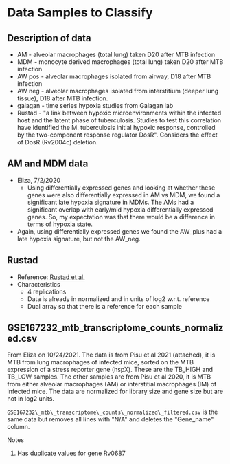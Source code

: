 # Data Samples to Classify

## Description of data

- AM - alveolar macrophages (total lung) taken D20 after MTB infection
- MDM - monocyte derived macrophages (total lung) taken D20 after MTB infection
- AW pos - alveolar macrophages isolated from airway, D18 after MTB infection
- AW neg - alveolar macrophages isolated from interstitium (deeper lung tissue), D18 after MTB infection.
- galagan - time series hypoxia studies from Galagan lab
- Rustad - "a link between hypoxic microenvironments within the infected host and the latent phase of tuberculosis. Studies to test this correlation have identified the M. tuberculosis initial hypoxic response, controlled by the two-component response regulator DosR". Considers the effect of DosR (Rv2004c) deletion.

## AM and MDM data
- Eliza, 7/2/2020
  - Using differentially expressed genes and looking at whether these genes were also differentially expressed in AM vs MDM, we found a significant late hypoxia signature in MDMs. 
The AMs had a significant overlap with early/mid hypoxia differentially expressed genes. So, my expectation was that there would be a difference in terms of hypoxia state.
 - Again, using differentially expressed genes we found the AW_plus had a late hypoxia signature, but not the AW_neg.

## Rustad
- Reference: [Rustad et al.]( https://journals.plos.org/plosone/article?id=10.1371/journal.pone.0001502#s4)
- Characteristics
   * 4 replications
   * Data is already in normalized and in units of log2 w.r.t. reference
   * Dual array so that there is a reference for each sample

## GSE167232\_mtb\_transcriptome\_counts\_normalized.csv
From Eliza on 10/24/2021.
The data is from Pisu et al 2021 (attached), it is MTB from lung macrophages of infected mice, sorted on the MTB expression of a stress reporter gene (hspX). These are the TB_HIGH and TB_LOW samples. The other samples are from Pisu et al 2020, it is MTB from either alveolar macrophages (AM) or interstitial macrophages (IM) of infected mice.
The data are normalized for library size and gene size but are not
in log2 units.


``GSE167232\_mtb\_transcriptome\_counts\_normalized\_filtered.csv``
is the same data but removes all lines with "N/A" and deletes the
"Gene\_name" column.

Notes
1. Has duplicate values for gene Rv0687
